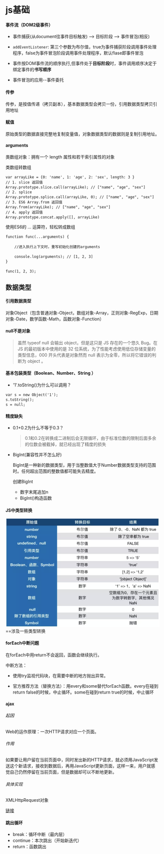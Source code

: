 # js基础
#### 事件流（DOM2级事件）
- 事件捕获(从document往事件目标触发) --> 目标阶段 --> 事件冒泡(相反)

- `addEventListener`: 第三个参数为布尔值，true为事件捕获阶段调用事件处理程序，false为事件冒泡阶段调用事件处理程序，默认flase即事件冒泡

- 事件按DOM事件流的顺序执行,但事件处于**目标阶段**时，事件调用顺序决定于绑定事件的**书写顺序**

- 事件冒泡的应用--事件委托
#### 传参
传参，是按值传递（拷贝副本），基本数据类型会拷贝一份，引用数据类型拷贝引用地址
#### 赋值
原始类型的数据直接完整地复制变量值，对象数据类型的数据则是复制引用地址。
#### arguments
类数组对象：拥有一个 length 属性和若干索引属性的对象

类数组转数组
```
var arrayLike = {0: 'name', 1: 'age', 2: 'sex', length: 3 }
// 1. slice 返回值
Array.prototype.slice.call(arrayLike); // ["name", "age", "sex"] 
// 2. splice
Array.prototype.splice.call(arrayLike, 0); // ["name", "age", "sex"] 
// 3. ES6 Array.from 返回值
Array.from(arrayLike); // ["name", "age", "sex"] 
// 4. apply 返回值
Array.prototype.concat.apply([], arrayLike)
```
使用ES6的 ... 运算符，轻松转成数组
```
function func(...arguments) {

    //进入执行上下文时，重写初始化创建的arguments
    
    console.log(arguments); // [1, 2, 3]
}

func(1, 2, 3);
```
## 数据类型

#### 引用数据类型
  
   对象Object（包含普通对象-Object，数组对象-Array，正则对象-RegExp，日期对象-Date，数学函数-Math，函数对象-Function）

#### null不是对象
>虽然 typeof null 会输出 object，但是这只是 JS 存在的一个悠久 Bug。在 JS 的最初版本中使用的是 32 位系统，为了性能考虑使用低位存储变量的类型信息，000 开头代表是对象然而 null 表示为全零，所以将它错误的判断为 object 。

#### 基本包装类型（Boolean、Number、String ）

- '1'.toString()为什么可以调用？
```
var s = new Object('1');
s.toString();
s = null;
```

#### 精度缺失
- 0.1+0.2为什么不等于0.3？

    >0.1和0.2在转换成二进制后会无限循环，由于标准位数的限制后面多余的位数会被截掉，就已经出现了精度的损失

- BigInt(兼容性并不怎么好)
  
    BigInt是一种新的数据类型，用于当整数值大于Number数据类型支持的范围时。任何超出范围的整数值都可能失去精度。

    创建BigInt

    - 数字末尾追加n
    - BigInt()构造函数

#### JS中类型转换
![](./imgs/类型转换@js基础.png)
==涉及一些类型转换

#### forEach中断问题
在forEach中用return不会返回，函数会继续执行。

中断方法：

- 使用try监视代码块，在需要中断的地方抛出异常。

- 官方推荐方法（替换方法）：用every和some替代forEach函数。every在碰到return false的时候，中止循环。some在碰到return true的时候，中止循环

#### ajax
###### 起因
Web的运作原理：一次HTTP请求对应一个页面。
###### 作用
如果要让用户留在当前页面中，同时发出新的HTTP请求，就必须用JavaScript发送这个新请求，接收到数据后，再用JavaScript更新页面，这样一来，用户就感觉自己仍然停留在当前页面，但是数据却可以不断地更新。
###### 具体实现
XMLHttpRequest对象

[链接](https://www.lagou.com/lgeduarticle/20341.html)

#### 跳出循环
- break：循环中断（最内层）
- continue：本次跳出（开始新迭代）
- return：函数跳出
